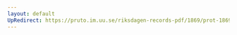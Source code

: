```yaml
---
layout: default
UpRedirect: https://pruto.im.uu.se/riksdagen-records-pdf/1869/prot-1869--fk--316.pdf
---
```

